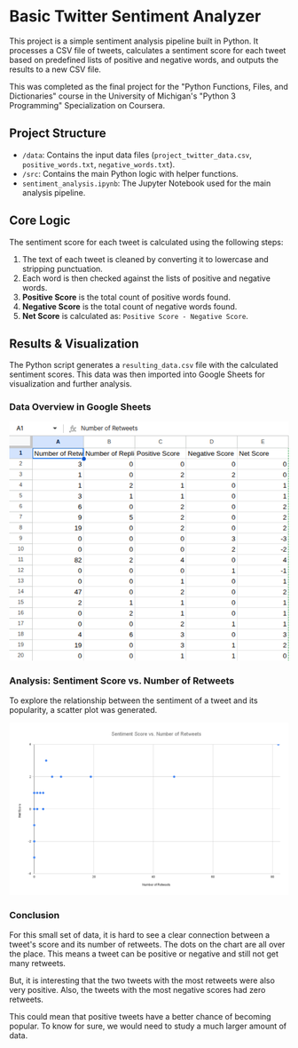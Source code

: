 # Basic Twitter Sentiment Analyzer

This project is a simple sentiment analysis pipeline built in Python. It processes a CSV file of tweets, calculates a sentiment score for each tweet based on predefined lists of positive and negative words, and outputs the results to a new CSV file.

This was completed as the final project for the "Python Functions, Files, and Dictionaries" course in the University of Michigan's "Python 3 Programming" Specialization on Coursera.

## Project Structure

*   `/data`: Contains the input data files (`project_twitter_data.csv`, `positive_words.txt`, `negative_words.txt`).
*   `/src`: Contains the main Python logic with helper functions.
*   `sentiment_analysis.ipynb`: The Jupyter Notebook used for the main analysis pipeline.

## Core Logic

The sentiment score for each tweet is calculated using the following steps:
1.  The text of each tweet is cleaned by converting it to lowercase and stripping punctuation.
2.  Each word is then checked against the lists of positive and negative words.
3.  **Positive Score** is the total count of positive words found.
4.  **Negative Score** is the total count of negative words found.
5.  **Net Score** is calculated as: `Positive Score - Negative Score`.

## Results & Visualization

The Python script generates a `resulting_data.csv` file with the calculated sentiment scores. This data was then imported into Google Sheets for visualization and further analysis.

### Data Overview in Google Sheets

![Screenshot of Data in Sheets](assets/google_sheets_data_view.png)

### Analysis: Sentiment Score vs. Number of Retweets

To explore the relationship between the sentiment of a tweet and its popularity, a scatter plot was generated.

![Sentiment Analysis Chart](assets/sentiment_vs_retweets_chart.png)

### Conclusion

For this small set of data, it is hard to see a clear connection between a tweet's score and its number of retweets. The dots on the chart are all over the place. This means a tweet can be positive or negative and still not get many retweets.

But, it is interesting that the two tweets with the most retweets were also very positive. Also, the tweets with the most negative scores had zero retweets.

This could mean that positive tweets have a better chance of becoming popular. To know for sure, we would need to study a much larger amount of data.